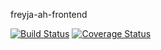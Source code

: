 freyja-ah-frontend

[![Build Status](https://travis-ci.com/andela/freyja-ah-frontend.svg?branch=develop)](https://travis-ci.com/andela/freyja-ah-frontend)
[![Coverage Status](https://coveralls.io/repos/github/andela/freyja-ah-frontend/badge.svg?branch=develop)](https://coveralls.io/github/andela/freyja-ah-frontend?branch=develop)
